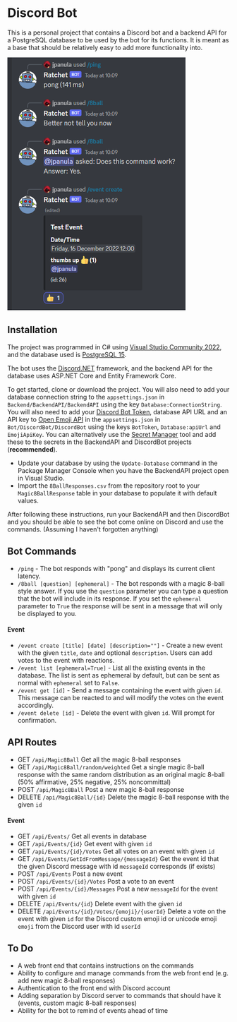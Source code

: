 # Discord Bot

This is a personal project that contains a Discord bot and a backend API for a PostgreSQL database to be used by the bot for its functions.
It is meant as a base that should be relatively easy to add more functionality into.

![The bot at work](botpreview.png)

## Installation

The project was programmed in C# using [Visual Studio Community 2022](https://visualstudio.microsoft.com/downloads/),
and the database used is [PostgreSQL 15](https://www.postgresql.org/download/).

The bot uses the [Discord.NET](https://discordnet.dev/) framework, and the backend API for the database uses ASP.NET Core and Entity Framework Core.

To get started, clone or download the project. You will also need to add your database connection string to the `appsettings.json` in `Backend/BackendAPI/BackendAPI`
using the key `Database:ConnectionString`. You will also need to add your [Discord Bot Token](https://discord.com/developers/docs/getting-started#creating-an-app),
database API URL and an API key to [Open Emoji API](https://emoji-api.com/) in the `appsettings.json` in `Bot/DiscordBot/DiscordBot` using the keys `BotToken`, `Database:apiUrl`
and `EmojiApiKey`. You can alternatively use the [Secret Manager](https://learn.microsoft.com/en-us/aspnet/core/security/app-secrets?view=aspnetcore-7.0&tabs=windows#secret-manager)
tool and add these to the secrets in the BackendAPI and DiscordBot projects (**recommended**). 

- Update your database by using the `Update-Database` command in the Package Manager Console when you have the BackendAPI project open in Visual Studio.
- Import the `8BallResponses.csv` from the repository root to your `Magic8BallResponse` table in your database to populate it with default values.

After following these instructions, run your BackendAPI and then DiscordBot and you should be able to see the bot come online on Discord and use the commands. (Assuming
I haven't forgotten anything)

## Bot Commands

- `/ping` - The bot responds with "pong" and displays its current client latency.
- `/8ball [question] [ephemeral]` - The bot responds with a magic 8-ball style answer. If you use the `question` parameter you can type a question that the bot will include in its response.
If you set the `ephemeral` parameter to `True` the response will be sent in a message that will only be displayed to you.

#### Event

- `/event create [title] [date] [description=""]` - Create a new event with the given `title`, `date` and optional `description`. Users can add votes to the event with reactions.
- `/event list [ephemeral=True]` - List all the existing events in the database. The list is sent as ephemeral by default, but can be sent as normal with `ephemeral` set to `False`.
- `/event get [id]` - Send a message containing the event with given `id`. This message can be reacted to and will modify the votes on the event accordingly.
- `/event delete [id]` - Delete the event with given `id`. Will prompt for confirmation.

## API Routes

- GET `/api/Magic8Ball` Get all the magic 8-ball responses
- GET `/api/Magic8Ball/random/weighted` Get a single magic 8-ball response with the same random distribution as an original magic 8-ball (50% affirmative, 25% negative, 25% noncommittal)
- POST `/api/Magic8Ball` Post a new magic 8-ball response
- DELETE `/api/Magic8Ball/{id}` Delete the magic 8-ball response with the given `id`

#### Event

- GET `/api/Events/` Get all events in database
- GET `/api/Events/{id}` Get event with given `id`
- GET `/api/Events/{id}/Votes` Get all votes on an event with given `id`
- GET `/api/Events/GetIdFromMessage/{messageId}` Get the event id that the given Discord message with id `messageId` corresponds (if exists)
- POST `/api/Events` Post a new event
- POST `/api/Events/{id}/Votes` Post a vote to an event
- POST `/api/Events/{id}/Messages` Post a new `messageId` for the event with given `id`
- DELETE `/api/Events/{id}` Delete event with the given `id`
- DELETE `/api/Events/{id}/Votes/{emoji}/{userId}` Delete a vote on the event with given `id` for the Discord custom emoji id or unicode emoji `emoji` from the Discord user with id `userId`

## To Do

- A web front end that contains instructions on the commands
- Ability to configure and manage commands from the web front end (e.g. add new magic 8-ball responses)
- Authentication to the front end with Discord account
- Adding separation by Discord server to commands that should have it (events, custom magic 8-ball responses)
- Ability for the bot to remind of events ahead of time
